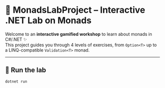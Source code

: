 # 🧪 MonadsLabProject – Interactive .NET Lab on Monads

Welcome to an **interactive gamified workshop** to learn about monads in C#/.NET ✨  
This project guides you through 4 levels of exercises, from `Option<T>` up to a LINQ-compatible `Validation<T>` monad.

---

## 🚀 Run the lab

```bash
dotnet run
